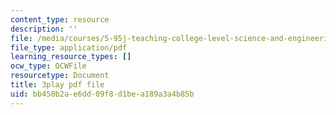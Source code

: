 ```yaml
---
content_type: resource
description: ''
file: /media/courses/5-95j-teaching-college-level-science-and-engineering-fall-2015/bb450b2ae6dd09f8d1bea189a3a4b85b_Nrylh_-40ng.pdf
file_type: application/pdf
learning_resource_types: []
ocw_type: OCWFile
resourcetype: Document
title: 3play pdf file
uid: bb450b2a-e6dd-09f8-d1be-a189a3a4b85b
---
```

